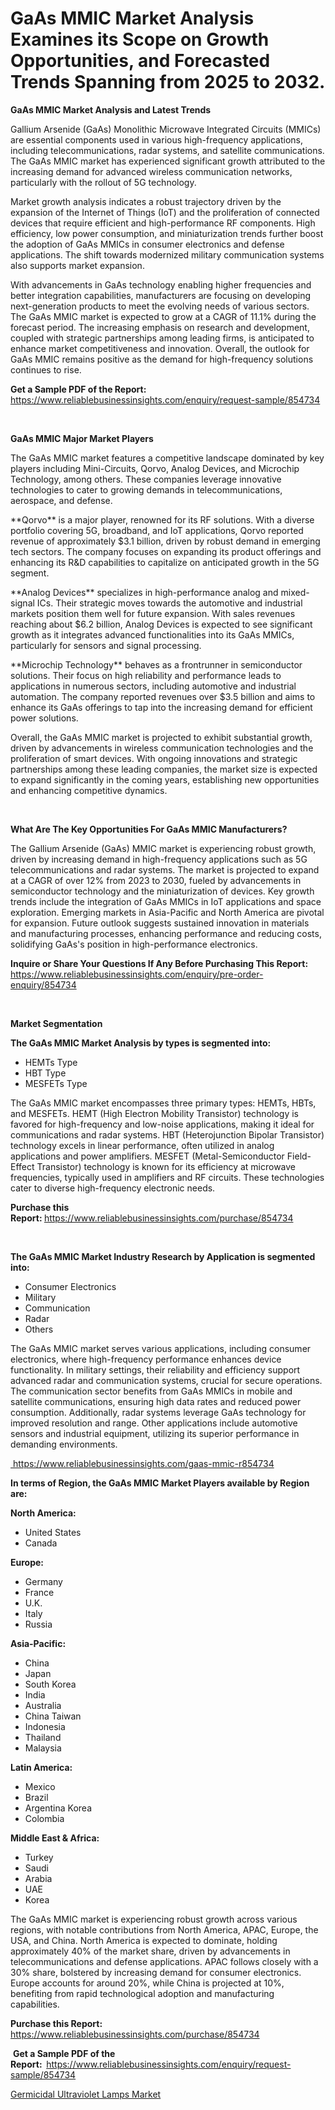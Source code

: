 <p><h1>GaAs MMIC Market Analysis Examines its Scope on Growth Opportunities, and Forecasted Trends Spanning from 2025 to 2032.</h1></p><p><strong>GaAs MMIC Market Analysis and Latest Trends</strong></p>
<p><p>Gallium Arsenide (GaAs) Monolithic Microwave Integrated Circuits (MMICs) are essential components used in various high-frequency applications, including telecommunications, radar systems, and satellite communications. The GaAs MMIC market has experienced significant growth attributed to the increasing demand for advanced wireless communication networks, particularly with the rollout of 5G technology. </p><p>Market growth analysis indicates a robust trajectory driven by the expansion of the Internet of Things (IoT) and the proliferation of connected devices that require efficient and high-performance RF components. High efficiency, low power consumption, and miniaturization trends further boost the adoption of GaAs MMICs in consumer electronics and defense applications. The shift towards modernized military communication systems also supports market expansion. </p><p>With advancements in GaAs technology enabling higher frequencies and better integration capabilities, manufacturers are focusing on developing next-generation products to meet the evolving needs of various sectors. The GaAs MMIC market is expected to grow at a CAGR of 11.1% during the forecast period. The increasing emphasis on research and development, coupled with strategic partnerships among leading firms, is anticipated to enhance market competitiveness and innovation. Overall, the outlook for GaAs MMIC remains positive as the demand for high-frequency solutions continues to rise.</p></p>
<p><strong>Get a Sample PDF of the Report:&nbsp;</strong> <a href="https://www.reliablebusinessinsights.com/enquiry/request-sample/854734?utm_campaign=2239&utm_medium=2&utm_source=Github&utm_content=ia&utm_term=06042025&utm_id=gaas-mmic">https://www.reliablebusinessinsights.com/enquiry/request-sample/854734</a></p>
<p>&nbsp;</p>
<p><strong>GaAs MMIC Major Market Players</strong></p>
<p><p>The GaAs MMIC market features a competitive landscape dominated by key players including Mini-Circuits, Qorvo, Analog Devices, and Microchip Technology, among others. These companies leverage innovative technologies to cater to growing demands in telecommunications, aerospace, and defense.</p><p>**Qorvo** is a major player, renowned for its RF solutions. With a diverse portfolio covering 5G, broadband, and IoT applications, Qorvo reported revenue of approximately $3.1 billion, driven by robust demand in emerging tech sectors. The company focuses on expanding its product offerings and enhancing its R&D capabilities to capitalize on anticipated growth in the 5G segment.</p><p>**Analog Devices** specializes in high-performance analog and mixed-signal ICs. Their strategic moves towards the automotive and industrial markets position them well for future expansion. With sales revenues reaching about $6.2 billion, Analog Devices is expected to see significant growth as it integrates advanced functionalities into its GaAs MMICs, particularly for sensors and signal processing.</p><p>**Microchip Technology** behaves as a frontrunner in semiconductor solutions. Their focus on high reliability and performance leads to applications in numerous sectors, including automotive and industrial automation. The company reported revenues over $3.5 billion and aims to enhance its GaAs offerings to tap into the increasing demand for efficient power solutions.</p><p>Overall, the GaAs MMIC market is projected to exhibit substantial growth, driven by advancements in wireless communication technologies and the proliferation of smart devices. With ongoing innovations and strategic partnerships among these leading companies, the market size is expected to expand significantly in the coming years, establishing new opportunities and enhancing competitive dynamics.</p></p>
<p>&nbsp;</p>
<p><strong>What Are The Key Opportunities For GaAs MMIC Manufacturers?</strong></p>
<p><p>The Gallium Arsenide (GaAs) MMIC market is experiencing robust growth, driven by increasing demand in high-frequency applications such as 5G telecommunications and radar systems. The market is projected to expand at a CAGR of over 12% from 2023 to 2030, fueled by advancements in semiconductor technology and the miniaturization of devices. Key growth trends include the integration of GaAs MMICs in IoT applications and space exploration. Emerging markets in Asia-Pacific and North America are pivotal for expansion. Future outlook suggests sustained innovation in materials and manufacturing processes, enhancing performance and reducing costs, solidifying GaAs's position in high-performance electronics.</p></p>
<p><strong>Inquire or Share Your Questions If Any Before Purchasing This Report:</strong> <a href="https://www.reliablebusinessinsights.com/enquiry/pre-order-enquiry/854734?utm_campaign=2239&utm_medium=2&utm_source=Github&utm_content=ia&utm_term=06042025&utm_id=gaas-mmic">https://www.reliablebusinessinsights.com/enquiry/pre-order-enquiry/854734</a></p>
<p>&nbsp;</p>
<p><strong>Market Segmentation</strong></p>
<p><strong>The GaAs MMIC Market Analysis by types is segmented into:</strong></p>
<p><ul><li>HEMTs Type</li><li>HBT Type</li><li>MESFETs Type</li></ul></p>
<p><p>The GaAs MMIC market encompasses three primary types: HEMTs, HBTs, and MESFETs. HEMT (High Electron Mobility Transistor) technology is favored for high-frequency and low-noise applications, making it ideal for communications and radar systems. HBT (Heterojunction Bipolar Transistor) technology excels in linear performance, often utilized in analog applications and power amplifiers. MESFET (Metal-Semiconductor Field-Effect Transistor) technology is known for its efficiency at microwave frequencies, typically used in amplifiers and RF circuits. These technologies cater to diverse high-frequency electronic needs.</p></p>
<p><strong>Purchase this Report:&nbsp;</strong><a href="https://www.reliablebusinessinsights.com/purchase/854734?utm_campaign=2239&utm_medium=2&utm_source=Github&utm_content=ia&utm_term=06042025&utm_id=gaas-mmic">https://www.reliablebusinessinsights.com/purchase/854734</a></p>
<p>&nbsp;</p>
<p><strong>The GaAs MMIC Market Industry Research by Application is segmented into:</strong></p>
<p><ul><li>Consumer Electronics</li><li>Military</li><li>Communication</li><li>Radar</li><li>Others</li></ul></p>
<p><p>The GaAs MMIC market serves various applications, including consumer electronics, where high-frequency performance enhances device functionality. In military settings, their reliability and efficiency support advanced radar and communication systems, crucial for secure operations. The communication sector benefits from GaAs MMICs in mobile and satellite communications, ensuring high data rates and reduced power consumption. Additionally, radar systems leverage GaAs technology for improved resolution and range. Other applications include automotive sensors and industrial equipment, utilizing its superior performance in demanding environments.</p></p>
<p><a href="https://www.reliablebusinessinsights.com/gaas-mmic-r854734?utm_campaign=2239&utm_medium=2&utm_source=Github&utm_content=ia&utm_term=06042025&utm_id=gaas-mmic">&nbsp;https://www.reliablebusinessinsights.com/gaas-mmic-r854734</a></p>
<p><strong>In terms of Region, the GaAs MMIC Market Players available by Region are:</strong></p>
<p>
    <p> <strong> North America: </strong>
        <ul>
            <li>United States</li>
            <li>Canada</li>
        </ul>
        </p> 
    <p> <strong> Europe: </strong>
        <ul>
            <li>Germany</li>
            <li>France</li>
            <li>U.K.</li>
            <li>Italy</li>
            <li>Russia</li>
        </ul>
        </p> 
    <p> <strong> Asia-Pacific: </strong>
        <ul>
            <li>China</li>
            <li>Japan</li>
            <li>South Korea</li>
            <li>India</li>
            <li>Australia</li>
            <li>China Taiwan</li>
            <li>Indonesia</li>
            <li>Thailand</li>
            <li>Malaysia</li>
        </ul>
        </p> 
    <p> <strong> Latin America: </strong>
        <ul>
            <li>Mexico</li>
            <li>Brazil</li>
            <li>Argentina Korea</li>
            <li>Colombia</li>
        </ul>
        </p> 
    <p> <strong> Middle East & Africa: </strong>
        <ul>
            <li>Turkey</li>
            <li>Saudi</li>
            <li>Arabia</li>
            <li>UAE</li>
            <li>Korea</li>
        </ul>
    </p>
    </p>
<p><p>The GaAs MMIC market is experiencing robust growth across various regions, with notable contributions from North America, APAC, Europe, the USA, and China. North America is expected to dominate, holding approximately 40% of the market share, driven by advancements in telecommunications and defense applications. APAC follows closely with a 30% share, bolstered by increasing demand for consumer electronics. Europe accounts for around 20%, while China is projected at 10%, benefiting from rapid technological adoption and manufacturing capabilities.</p></p>
<p><strong>Purchase this Report: </strong><a href="https://www.reliablebusinessinsights.com/purchase/854734?utm_campaign=2239&utm_medium=2&utm_source=Github&utm_content=ia&utm_term=06042025&utm_id=gaas-mmic">https://www.reliablebusinessinsights.com/purchase/854734</a></p>
<p>&nbsp;<strong>Get a Sample PDF of the Report:&nbsp;&nbsp;</strong><a href="https://www.reliablebusinessinsights.com/enquiry/request-sample/854734?utm_campaign=2239&utm_medium=2&utm_source=Github&utm_content=ia&utm_term=06042025&utm_id=gaas-mmic">https://www.reliablebusinessinsights.com/enquiry/request-sample/854734</a></p>
<p><strong></strong></p>
<p><p><a href="https://github.com/JubayerMia832/Market-Research-Report-List-2/blob/main/germicidal-ultraviolet-lamps-market.md?utm_campaign=2239&utm_medium=2&utm_source=Github&utm_content=ia&utm_term=06042025&utm_id=gaas-mmic">Germicidal Ultraviolet Lamps Market</a></p></p>